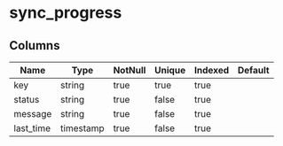 <!-- Generated File -->
# sync_progress

## Columns

| Name                         | Type               | NotNull| Unique | Indexed  | Default
|------------------------------|--------------------|--------|--------|----------|--------------------
| key                          | string             | true   | true   | true     |
| status                       | string             | true   | false  | true     |
| message                      | string             | true   | false  | true     |
| last_time                    | timestamp          | true   | false  | true     |

